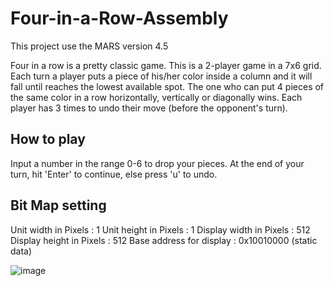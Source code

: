 # Four-in-a-Row-Assembly
This project use the MARS version 4.5

Four in a row is a pretty classic game.
This is a 2-player game in a 7x6 grid.
Each turn a player puts a piece of his/her color inside a column and it will fall until reaches the lowest available spot.
The one who can put 4 pieces of the same color in a row horizontally, vertically or diagonally wins.
Each player has 3 times to undo their move (before the opponent's turn).

## How to play
Input a number in the range 0-6 to drop your pieces.
At the end of your turn, hit 'Enter' to continue, else press 'u' to undo.

## Bit Map setting
Unit width in Pixels     : 1
Unit height in Pixels    : 1
Display width in Pixels  : 512
Display height in Pixels : 512
Base address for display : 0x10010000 (static data)



![image](https://user-images.githubusercontent.com/87889069/206112996-e713991c-066f-4dd0-8dea-4b9fd6c4fe5d.png)

